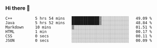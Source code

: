 ### Hi there 👋

<!--START_SECTION:waka-->

```text
C++          5 hrs 54 mins   ████████████▒░░░░░░░░░░░░   49.09 %
Java         5 hrs 52 mins   ████████████▒░░░░░░░░░░░░   48.84 %
Markdown     10 mins         ▒░░░░░░░░░░░░░░░░░░░░░░░░   01.51 %
HTML         1 min           ░░░░░░░░░░░░░░░░░░░░░░░░░   00.17 %
CSS          0 secs          ░░░░░░░░░░░░░░░░░░░░░░░░░   00.11 %
JSON         0 secs          ░░░░░░░░░░░░░░░░░░░░░░░░░   00.09 %
```

<!--END_SECTION:waka-->
<!--
**Boombag0607/Boombag0607** is a ✨ _special_ ✨ repository because its `README.md` (this file) appears on your GitHub profile.

Here are some ideas to get you started:

- 🔭 I’m currently working on ...
- 🌱 I’m currently learning ...
- 👯 I’m looking to collaborate on ...
- 🤔 I’m looking for help with ...
- 💬 Ask me about ...
- 📫 How to reach me: ...
- 😄 Pronouns: ...
- ⚡ Fun fact: ...
-->
